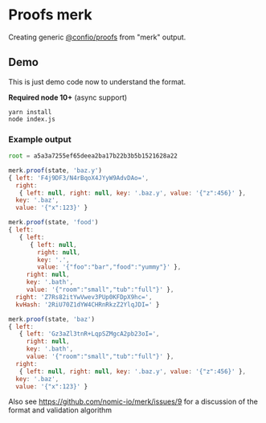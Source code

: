 # Proofs merk

Creating generic [@confio/proofs](https://github.com/confio/proofs) from "merk" output.

## Demo

This is just demo code now to understand the format.

**Required node 10+** (async support)

```shell
yarn install
node index.js
```

### Example output

```js
root = a5a3a7255ef65deea2ba17b22b3b5b1521628a22

merk.proof(state, 'baz.y')
{ left: 'F4j9DF3/N4rBqoX4JYyW9AdvDAo=',
  right:
   { left: null, right: null, key: '.baz.y', value: '{"z":456}' },
  key: '.baz',
  value: '{"x":123}' }

merk.proof(state, 'food')
{ left:
   { left:
      { left: null,
        right: null,
        key: '.',
        value: '{"foo":"bar","food":"yummy"}' },
     right: null,
     key: '.bath',
     value: '{"room":"small","tub":"full"}' },
  right: 'Z7Rs82itYwVwev3PUp0KFDpX9hc=',
  kvHash: '2RiU70Z1dYW4CHRnRkzZ2YlqJDI=' }

merk.proof(state, 'baz')
{ left:
   { left: 'Gz3aZl3tnR+LqpSZMgcA2pb23oI=',
     right: null,
     key: '.bath',
     value: '{"room":"small","tub":"full"}' },
  right:
   { left: null, right: null, key: '.baz.y', value: '{"z":456}' },
  key: '.baz',
  value: '{"x":123}' }
```

Also see https://github.com/nomic-io/merk/issues/9 for a discussion of the format and validation algorithm
